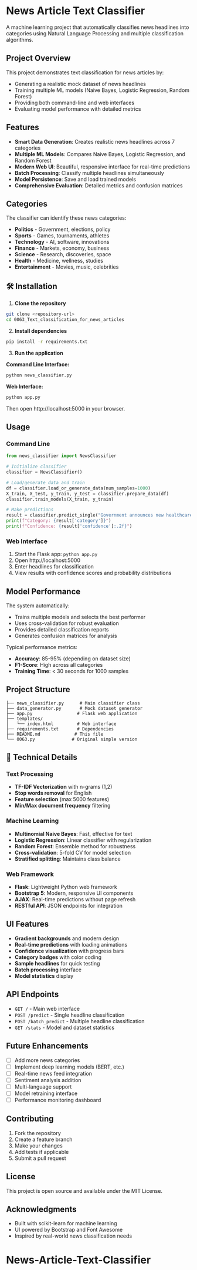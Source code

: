 # News Article Text Classifier

A machine learning project that automatically classifies news headlines into categories using Natural Language Processing and multiple classification algorithms.

## Project Overview

This project demonstrates text classification for news articles by:
- Generating a realistic mock dataset of news headlines
- Training multiple ML models (Naive Bayes, Logistic Regression, Random Forest)
- Providing both command-line and web interfaces
- Evaluating model performance with detailed metrics

## Features

- **Smart Data Generation**: Creates realistic news headlines across 7 categories
- **Multiple ML Models**: Compares Naive Bayes, Logistic Regression, and Random Forest
- **Modern Web UI**: Beautiful, responsive interface for real-time predictions
- **Batch Processing**: Classify multiple headlines simultaneously
- **Model Persistence**: Save and load trained models
- **Comprehensive Evaluation**: Detailed metrics and confusion matrices

## Categories

The classifier can identify these news categories:
- **Politics** - Government, elections, policy
- **Sports** - Games, tournaments, athletes
- **Technology** - AI, software, innovations
- **Finance** - Markets, economy, business
- **Science** - Research, discoveries, space
- **Health** - Medicine, wellness, studies
- **Entertainment** - Movies, music, celebrities

## 🛠️ Installation

1. **Clone the repository**
```bash
git clone <repository-url>
cd 0063_Text_classification_for_news_articles
```

2. **Install dependencies**
```bash
pip install -r requirements.txt
```

3. **Run the application**

**Command Line Interface:**
```bash
python news_classifier.py
```

**Web Interface:**
```bash
python app.py
```
Then open http://localhost:5000 in your browser.

## Usage

### Command Line
```python
from news_classifier import NewsClassifier

# Initialize classifier
classifier = NewsClassifier()

# Load/generate data and train
df = classifier.load_or_generate_data(num_samples=1000)
X_train, X_test, y_train, y_test = classifier.prepare_data(df)
classifier.train_models(X_train, y_train)

# Make predictions
result = classifier.predict_single("Government announces new healthcare policy")
print(f"Category: {result['category']}")
print(f"Confidence: {result['confidence']:.2f}")
```

### Web Interface
1. Start the Flask app: `python app.py`
2. Open http://localhost:5000
3. Enter headlines for classification
4. View results with confidence scores and probability distributions

## Model Performance

The system automatically:
- Trains multiple models and selects the best performer
- Uses cross-validation for robust evaluation
- Provides detailed classification reports
- Generates confusion matrices for analysis

Typical performance metrics:
- **Accuracy**: 85-95% (depending on dataset size)
- **F1-Score**: High across all categories
- **Training Time**: < 30 seconds for 1000 samples

## Project Structure

```
├── news_classifier.py      # Main classifier class
├── data_generator.py       # Mock dataset generator
├── app.py                 # Flask web application
├── templates/
│   └── index.html         # Web interface
├── requirements.txt       # Dependencies
├── README.md             # This file
└── 0063.py              # Original simple version
```

## 🔧 Technical Details

### Text Processing
- **TF-IDF Vectorization** with n-grams (1,2)
- **Stop words removal** for English
- **Feature selection** (max 5000 features)
- **Min/Max document frequency** filtering

### Machine Learning
- **Multinomial Naive Bayes**: Fast, effective for text
- **Logistic Regression**: Linear classifier with regularization  
- **Random Forest**: Ensemble method for robustness
- **Cross-validation**: 5-fold CV for model selection
- **Stratified splitting**: Maintains class balance

### Web Framework
- **Flask**: Lightweight Python web framework
- **Bootstrap 5**: Modern, responsive UI components
- **AJAX**: Real-time predictions without page refresh
- **RESTful API**: JSON endpoints for integration

## UI Features

- **Gradient backgrounds** and modern design
- **Real-time predictions** with loading animations
- **Confidence visualization** with progress bars
- **Category badges** with color coding
- **Sample headlines** for quick testing
- **Batch processing** interface
- **Model statistics** display

## API Endpoints

- `GET /` - Main web interface
- `POST /predict` - Single headline classification
- `POST /batch_predict` - Multiple headline classification
- `GET /stats` - Model and dataset statistics

## Future Enhancements

- [ ] Add more news categories
- [ ] Implement deep learning models (BERT, etc.)
- [ ] Real-time news feed integration
- [ ] Sentiment analysis addition
- [ ] Multi-language support
- [ ] Model retraining interface
- [ ] Performance monitoring dashboard

## Contributing

1. Fork the repository
2. Create a feature branch
3. Make your changes
4. Add tests if applicable
5. Submit a pull request

## License

This project is open source and available under the MIT License.

## Acknowledgments

- Built with scikit-learn for machine learning
- UI powered by Bootstrap and Font Awesome
- Inspired by real-world news classification needs

# News-Article-Text-Classifier
